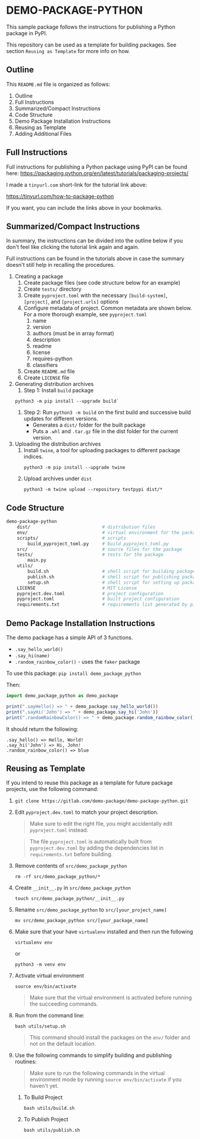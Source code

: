 # DEMO-PACKAGE-PYTHON 
This sample package follows the instructions 
for publishing a Python package in PyPI. 

This repository can be used as a template for building packages. 
See section `Reusing as Template` for more info on how.

## Outline 
This `README.md` file is organized as follows: 

1. Outline 
2. Full Instructions 
3. Summarized/Compact Instructions
4. Code Structure 
5. Demo Package Installation Instructions
6. Reusing as Template
7. Adding Additional Files

## Full Instructions 
Full instructions for publishing a Python package using 
PyPI can be found here: 
https://packaging.python.org/en/latest/tutorials/packaging-projects/

I made a `tinyurl.com` short-link for the 
tutorial link above:

https://tinyurl.com/how-to-package-python

If you want, you can include the links above in your bookmarks.

## Summarized/Compact Instructions 
In summary, the instructions can be divided into the outline below
if you don't feel like clicking the tutorial link again and again.

Full instructions can be found in the tutorials above in case 
the summary doesn't still help in recalling the procedures.

1. Creating a package 
    1. Create package files (see code structure below for an example)
    1. Create `tests/` directory
    1. Create `pyproject.toml` with the necessary `[build-system]`, `[project]`, and `[project.urls]` options
    1. Configure metadata of project. Common metadata are shown below. For a more thorough example, see `pyproject.toml`
        1. name 
        1. version
        1. authors (must be in array format)
        1. description 
        1. readme
        1. license
        1. requires-python
        1. classifiers
    1. Create `README.md` file
    1. Create `LICENSE` file
1. Generating distribution archives 
    1. Step 1: Install `build` package 
    ```
    python3 -m pip install --upgrade build`
    ``` 
    1. Step 2: Run `python3 -m build` on the first build and successive build updates for different versions.
        * Generates a `dist/` folder for the built package
        * Puts a `.whl` and `.tar.gz` file in the dist folder for the current version.
1. Uploading the distribution archives 
    1. Install `twine`, a tool for uploading packages to different package indices. 
        ```
        python3 -m pip install --upgrade twine
        ```
    1. Upload archives under `dist`
        ```
        python3 -m twine upload --repository testpypi dist/*
        ```


## Code Structure 

```bash
demo-package-python
    dist/                           # distribution files 
    env/                            # virtual environment for the package 
    scripts/                        # scripts 
        build_pyproject_toml.py     # build pyproject_toml.py 
    src/                            # source files for the package 
    tests/                          # tests for the package 
        main.py         
    utils/  
        build.sh                    # shell script for building package
        publish.sh                  # shell script for publishing package
        setup.sh                    # shell script for setting up package
    LICENSE                         # MIT License 
    pyproject.dev.toml              # project configuration 
    pyproject.toml                  # built project configuration
    requirements.txt                # requirements list generated by pip freeze
```

## Demo Package Installation Instructions
The demo package has a simple API of 3 functions. 

* `.say_hello_world()`
* `.say_hi(name)`
* `.random_rainbow_color()` - uses the `faker` package 

To use this package: 
`pip install demo_package_python`

Then: 
```js
import demo_package_python as demo_package

print(".sayHello() => " + demo_package.say_hello_world()) 
print(".sayHi('John') => " + demo_package.say_hi('John'))
print(".randomRainbowColor() => " + demo_package.random_rainbow_color())
```
It should return the following: 
```
.say_hello() => Hello, World! 
.say_hi('John') => Hi, John!
.random_rainbow_color() => blue
```

## Reusing as Template
If you intend to reuse this package as a template for future package projects, use the following command: 

1. `git clone https://gitlab.com/demo-package/demo-package-python.git`

1. Edit `pyproject.dev.toml` to match your project description. 
    > Make sure to edit the right file, you might accidentally 
      edit `pyproject.toml` instead. 

    > The file `pyproject.toml` is 
      automatically built from `pyproject.dev.toml` by adding the dependencies list 
      in `requirements.txt` before building.  

1. Remove contents of `src/demo_package_python`  
    ```
    rm -rf src/demo_package_python/*
    ```

1. Create `__init__.py` in `src/demo_package_python`
    ```
    touch src/demo_package_python/__init__.py
    ```

1. Rename `src/demo_package_python` to `src/[your_project_name]` 
    ```
    mv src/demo_package_python src/[your_package_name]
    ```
1. Make sure that your have `virtualenv` installed and then run the following
    ```
    virtualenv env 
    ```
    or 
    ```
    python3 -m venv env
    ```

1. Activate virtual environment
    ```
    source env/bin/activate
    ``` 
    > Make sure that the virtual environment is activated
    before running the succeeding commands.

1. Run from the command line:
    ```
    bash utils/setup.sh
    ```
    > This command should install the packages on the `env/` folder and not on the default location.

1. Use the following commands to simplify building and publishing routines: 
    > Make sure to run the following commands in the virtual environment mode by running `source env/bin/activate` if you haven't yet.
    1. To Build Project 
        ```
        bash utils/build.sh
        ```
    1. To Publish Project 
        ```
        bash utils/publish.sh
        ```


